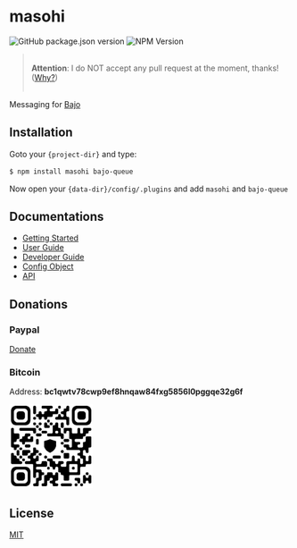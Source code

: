 # masohi

![GitHub package.json version](https://img.shields.io/github/package-json/v/ardhi/masohi) ![NPM Version](https://img.shields.io/npm/v/masohi)

> <br />**Attention**: I do NOT accept any pull request at the moment, thanks! ([Why?](tutorial/00-welcome.md#contribution))<br /><br />

Messaging for [Bajo](https://github.com/ardhi/bajo)

## Installation

Goto your ```{project-dir}``` and type:

```bash
$ npm install masohi bajo-queue
```

Now open your ```{data-dir}/config/.plugins``` and add ```masohi``` and ```bajo-queue```

## Documentations

- [Getting Started](tutorial/01-getting-started.md)
- [User Guide](tutorial/02-user-guide.md)
- [Developer Guide](tutorial/03-dev-guide.md)
- [Config Object](tutorial/04-config.md)
- [API](https://ardhi.github.io/masohi)

## Donations

### Paypal

[Donate](https://www.paypal.com/ncp/payment/EWLERL7SCUU64)

### Bitcoin

Address: **bc1qwtv78cwp9ef8hnqaw84fxg5856l0pggqe32g6f**
<p><img alt="bc1qwtv78cwp9ef8hnqaw84fxg5856l0pggqe32g6f" src="docs-static/bitcoin.jpeg" width="150" height="150" /></p>

## License

[MIT](LICENSE)
